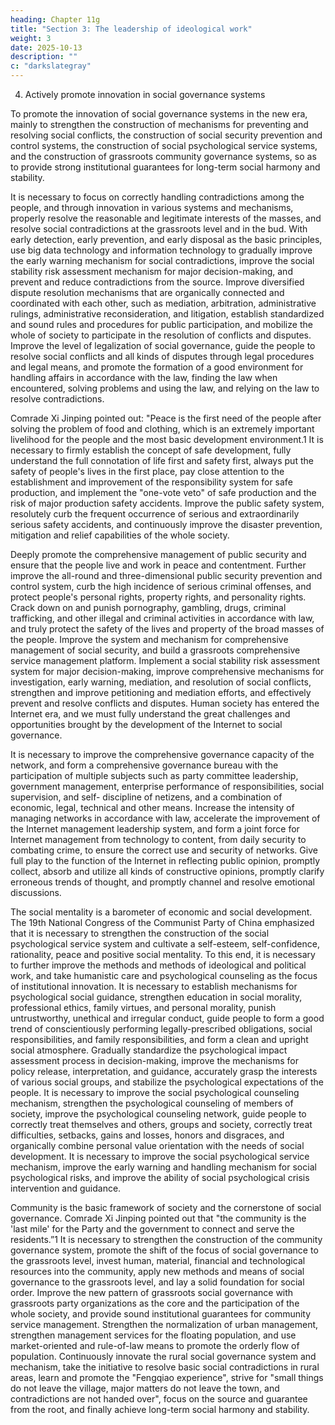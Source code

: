 ```yaml
---
heading: Chapter 11g
title: "Section 3: The leadership of ideological work"
weight: 3
date: 2025-10-13
description: ""
c: "darkslategray"
---
```




4. Actively promote innovation in social governance systems

To promote the innovation of social governance systems in the new era, mainly to strengthen the
construction of mechanisms for preventing and resolving social conflicts, the construction of social
security prevention and control systems, the construction of social psychological service systems,
and the construction of grassroots community governance systems, so as to provide strong
institutional guarantees for long-term social harmony and stability.

It is necessary to focus on correctly handling contradictions among the people, and through
innovation in various systems and mechanisms, properly resolve the reasonable and legitimate
interests of the masses, and resolve social contradictions at the grassroots level and in the bud. With
early detection, early prevention, and early disposal as the basic principles, use big data technology
and information technology to gradually improve the early warning mechanism for social
contradictions, improve the social stability risk assessment mechanism for major decision-making,
and prevent and reduce contradictions from the source. Improve diversified dispute resolution
mechanisms that are organically connected and coordinated with each other, such as mediation,
arbitration, administrative rulings, administrative reconsideration, and litigation, establish
standardized and sound rules and procedures for public participation, and mobilize the whole of
society to participate in the resolution of conflicts and disputes. Improve the level of legalization of
social governance, guide the people to resolve social conflicts and all kinds of disputes through legal
procedures and legal means, and promote the formation of a good environment for handling affairs
in accordance with the law, finding the law when encountered, solving problems and using the law,
and relying on the law to resolve contradictions.

Comrade Xi Jinping pointed out: "Peace is the first need of the people after solving the problem of
food and clothing, which is an extremely important livelihood for the people and the most basic
development environment.1 It is necessary to firmly establish the concept of safe development, fully
understand the full connotation of life first and safety first, always put the safety of people's lives in
the first place, pay close attention to the establishment and improvement of the responsibility system
for safe production, and implement the "one-vote veto" of safe production and the risk of major
production safety accidents. Improve the public safety system, resolutely curb the frequent
occurrence of serious and extraordinarily serious safety accidents, and continuously improve the
disaster prevention, mitigation and relief capabilities of the whole society.

Deeply promote the comprehensive management of public security and ensure that the people live
and work in peace and contentment. Further improve the all-round and three-dimensional public
security prevention and control system, curb the high incidence of serious criminal offenses, and
protect people's personal rights, property rights, and personality rights. Crack down on and punish
pornography, gambling, drugs, criminal trafficking, and other illegal and criminal activities in
accordance with law, and truly protect the safety of the lives and property of the broad masses of
the people. Improve the system and mechanism for comprehensive management of social security,
and build a grassroots comprehensive service management platform. Implement a social stability
risk assessment system for major decision-making, improve comprehensive mechanisms for
investigation, early warning, mediation, and resolution of social conflicts, strengthen and improve
petitioning and mediation efforts, and effectively prevent and resolve conflicts and disputes.
Human society has entered the Internet era, and we must fully understand the great challenges and
opportunities brought by the development of the Internet to social governance. 

It is necessary to
improve the comprehensive governance capacity of the network, and form a comprehensive
governance bureau with the participation of multiple subjects such as party committee leadership,
government management, enterprise performance of responsibilities, social supervision, and self-
discipline of netizens, and a combination of economic, legal, technical and other means. Increase
the intensity of managing networks in accordance with law, accelerate the improvement of the
Internet management leadership system, and form a joint force for Internet management from
technology to content, from daily security to combating crime, to ensure the correct use and security
of networks. Give full play to the function of the Internet in reflecting public opinion, promptly
collect, absorb and utilize all kinds of constructive opinions, promptly clarify erroneous trends of
thought, and promptly channel and resolve emotional discussions.

The social mentality is a barometer of economic and social development. The 19th National
Congress of the Communist Party of China emphasized that it is necessary to strengthen the
construction of the social psychological service system and cultivate a self-esteem, self-confidence,
rationality, peace and positive social mentality. To this end, it is necessary to further improve the
methods and methods of ideological and political work, and take humanistic care and psychological
counseling as the focus of institutional innovation. It is necessary to establish mechanisms for
psychological social guidance, strengthen education in social morality, professional ethics, family
virtues, and personal morality, punish untrustworthy, unethical and irregular conduct, guide people
to form a good trend of conscientiously performing legally-prescribed obligations, social
responsibilities, and family responsibilities, and form a clean and upright social atmosphere.
Gradually standardize the psychological impact assessment process in decision-making, improve
the mechanisms for policy release, interpretation, and guidance, accurately grasp the interests of
various social groups, and stabilize the psychological expectations of the people. It is necessary to
improve the social psychological counseling mechanism, strengthen the psychological counseling
of members of society, improve the psychological counseling network, guide people to correctly
treat themselves and others, groups and society, correctly treat difficulties, setbacks, gains and losses,
honors and disgraces, and organically combine personal value orientation with the needs of social
development. It is necessary to improve the social psychological service mechanism, improve the
early warning and handling mechanism for social psychological risks, and improve the ability of
social psychological crisis intervention and guidance.

Community is the basic framework of society and the cornerstone of social governance. Comrade
Xi Jinping pointed out that "the community is the 'last mile' for the Party and the government to
connect and serve the residents.”1 It is necessary to strengthen the construction of the community
governance system, promote the shift of the focus of social governance to the grassroots level, invest
human, material, financial and technological resources into the community, apply new methods and
means of social governance to the grassroots level, and lay a solid foundation for social order.
Improve the new pattern of grassroots social governance with grassroots party organizations as the
core and the participation of the whole society, and provide sound institutional guarantees for
community service management. Strengthen the normalization of urban management, strengthen
management services for the floating population, and use market-oriented and rule-of-law means to
promote the orderly flow of population. Continuously innovate the rural social governance system
and mechanism, take the initiative to resolve basic social contradictions in rural areas, learn and
promote the "Fengqiao experience", strive for "small things do not leave the village, major matters
do not leave the town, and contradictions are not handed over", focus on the source and guarantee
from the root, and finally achieve long-term social harmony and stability.
